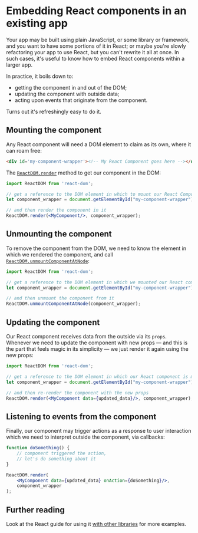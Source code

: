 # Embedding React components in an existing app

Your app may be built using plain JavaScript, or some library or framework, and you want to have some portions of it in React; or maybe you're slowly refactoring your app to use React, but you can't rewrite it all at once. In such cases, it's useful to know how to embed React components within a larger app.

In practice, it boils down to:

* getting the component in and out of the DOM; 
* updating the component with outside data;
* acting upon events that originate from the component. 

Turns out it's refreshingly easy to do it.

## Mounting the component

Any React component will need a DOM element to claim as its own, where it can roam free:

```html
<div id='my-component-wrapper'><!-- My React Component goes here --></div>
```

The [`ReactDOM.render`](https://reactjs.org/docs/react-dom.html#render) method to get our component in the DOM:

```jsx
import ReactDOM from 'react-dom';

// get a reference to the DOM element in which to mount our React Component
let component_wrapper = document.getElementById("my-component-wrapper");

// and then render the component in it
ReactDOM.render(<MyComponent/>, component_wrapper);
```

## Unmounting the component

To remove the component from the DOM, we need to know the element in which we rendered the component, and call [`ReactDOM.unmountComponentAtNode`](https://reactjs.org/docs/react-dom.html#unmountcomponentatnode):

```jsx
import ReactDOM from 'react-dom';

// get a reference to the DOM element in which we mounted our React component
let component_wrapper = document.getElementById("my-component-wrapper");

// and then unmount the component from it
ReactDOM.unmountComponentAtNode(component_wrapper);
```

## Updating the component

Our React component receives data from the outside via its `props`. Whenever we need to update the component with new props — and this is the part that feels magic in its simplicity — we just render it again using the new props:

```jsx
import ReactDOM from 'react-dom';

// get a reference to the DOM element in which our React component is mounted
let component_wrapper = document.getElementById("my-component-wrapper");

// and then re-render the component with the new props
ReactDOM.render(<MyComponent data={updated_data}/>, component_wrapper);
```

## Listening to events from the component

Finally, our component may trigger actions as a response to user interaction which we need to interpret outside the component, via callbacks:

```jsx
function doSomething() {
	// component triggered the action,
	// let's do something about it
}

ReactDOM.render(
	<MyComponent data={updated_data} onAction={doSomething}/>, 
	component_wrapper
);
```

## Further reading

Look at the React guide for using it [with other libraries](https://reactjs.org/docs/integrating-with-other-libraries.html#integrating-with-other-view-libraries) for more examples.